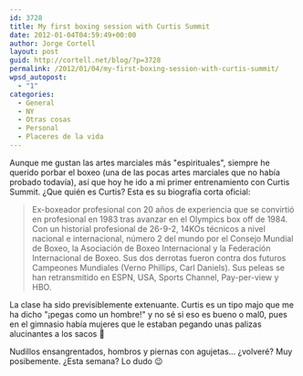 ```yaml
---
id: 3728
title: My first boxing session with Curtis Summit
date: 2012-01-04T04:59:49+00:00
author: Jorge Cortell
layout: post
guid: http://cortell.net/blog/?p=3728
permalink: /2012/01/04/my-first-boxing-session-with-curtis-summit/
wpsd_autopost:
  - "1"
categories:
  - General
  - NY
  - Otras cosas
  - Personal
  - Placeres de la vida
---
```

Aunque me gustan las artes marciales más "espirituales", siempre he querido porbar el boxeo (una de las pocas artes marciales que no había probado todavía), así que hoy he ido a mi primer entrenamiento con Curtis Summit. ¿Que quién es Curtis? Esta es su biografía corta oficial:

> Ex-boxeador profesional con 20 años de experiencia que se convirtió en profesional en 1983 tras avanzar en el Olympics box off de 1984. Con un historial profesional de 26-9-2, 14KOs técnicos a nivel nacional e internacional, número 2 del mundo por el Consejo Mundial de Boxeo, la Asociación de Boxeo Internacional y la Federación Internacional de Boxeo. Sus dos derrotas fueron contra dos futuros Campeones Mundiales (Verno Phillips, Carl Daniels). Sus peleas se han retransmitido en ESPN, USA, Sports Channel, Pay-per-view y HBO.

La clase ha sido previsiblemente extenuante. Curtis es un tipo majo que me ha dicho "¡pegas como un hombre!" y no sé si eso es bueno o mal0, pues en el gimnasio había mujeres que le estaban pegando unas palizas alucinantes a los sacos 🙂

Nudillos ensangrentados, hombros y piernas con agujetas... ¿volveré? Muy posibemente. ¿Esta semana? Lo dudo 😉
